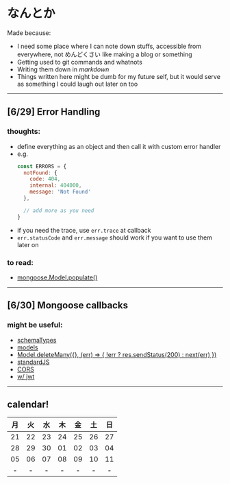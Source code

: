 # なんとか

Made because:
- I need some place where I can note down stuffs, accessible from everywhere, not めんどくさい like making a blog or something
- Getting used to git commands and whatnots
- Writing them down in *markdown*
- Things written here might be dumb for my future self, but it would serve as something I could laugh out later on too

---

## [6/29] Error Handling

### thoughts:
- define everything as an object and then call it with custom error handler
- e.g.
  ```javascript
  const ERRORS = {
    notFound: {
      code: 404,
      internal: 404000,
      message: 'Not Found'
    },

    // add more as you need
  }
  ```
- if you need the trace, use `err.trace` at callback
- `err.statusCode` and `err.message` should work if you want to use them later on
### to read:
- [mongoose.Model.populate()](https://medium.com/@nicknauert/mongooses-model-populate-b844ae6d1ee7)

---

## [6/30] Mongoose callbacks

### might be useful:

- [schemaTypes](https://mongoosejs.com/docs/schematypes.html)
- [models](https://mongoosejs.com/docs/models.html)
- [Model.deleteMany({}, (err) => { !err ? res.sendStatus(200) : next(err) })](https://mongoosejs.com/docs/api.html#model_Model.deleteMany)
- [standardJS](https://standardjs.com/)
- [CORS](https://developer.mozilla.org/en-US/docs/Web/HTTP/CORS)
- [w/ jwt](https://bezkoder.com/node-js-mongodb-auth-jwt/)
---

## calendar!

|月|火|水|木|金|土|日|
|:-:|:-:|:-:|:-:|:-:|:-:|:-:|
|21|22|23|24|25|26|27|
|28|29|30|01|02|03|04|
|05|06|07|08|09|10|11|
|-|-|-|-|-|-|-|
